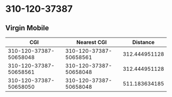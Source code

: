 # 310-120-37387
## Virgin Mobile


| CGI | Nearest CGI | Distance |
|-----|-------------|----------|
| 310-120-37387-50658048 | 310-120-37387-50658561 | 312.444951128 |
| 310-120-37387-50658561 | 310-120-37387-50658048 | 312.444951128 |
| 310-120-37387-50658050 | 310-120-37387-50658048 | 511.183634185 |
